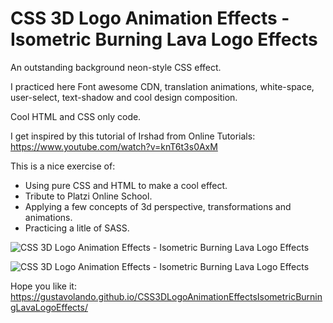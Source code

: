 # CSS 3D Logo Animation Effects - Isometric Burning Lava Logo Effects

An outstanding background neon-style CSS effect.

I practiced here Font awesome CDN, translation animations, white-space, user-select, text-shadow and cool design composition.

Cool HTML and CSS only code.

I get inspired by this tutorial of Irshad from Online Tutorials:
https://www.youtube.com/watch?v=knT6t3s0AxM

This is a nice exercise of:
  - Using pure CSS and HTML to make a cool effect.
  - Tribute to Platzi Online School.
  - Applying a few concepts of 3d perspective, transformations and animations.
  - Practicing a litle of SASS.

![CSS 3D Logo Animation Effects - Isometric Burning Lava Logo Effects](https://gustavolando.github.io/CSS3DLogoAnimationEffectsIsometricBurningLavaLogoEffects/CSS%203D%20Logo%20Animation%20Effects%20-%20Isometric%20Burning%20Lava%20Logo%20Effects%201.png)

![CSS 3D Logo Animation Effects - Isometric Burning Lava Logo Effects](https://gustavolando.github.io/CSS3DLogoAnimationEffectsIsometricBurningLavaLogoEffects/CSS%203D%20Logo%20Animation%20Effects%20-%20Isometric%20Burning%20Lava%20Logo%20Effects%202.png)

Hope you like it:
https://gustavolando.github.io/CSS3DLogoAnimationEffectsIsometricBurningLavaLogoEffects/